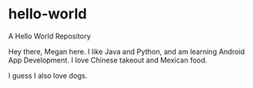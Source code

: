 # hello-world
A Hello World Repository

Hey there, Megan here. I like Java and Python, and am learning Android App Development.
I love Chinese takeout and Mexican food.

I guess I also love dogs.
